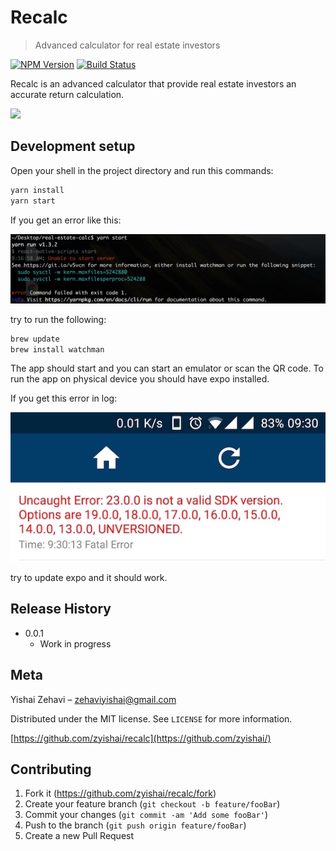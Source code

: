 # Recalc
> Advanced calculator for real estate investors

[![NPM Version][npm-image]][npm-url]
[![Build Status][travis-image]][travis-url]

Recalc is an advanced calculator that provide real estate investors an accurate return calculation.

![](http://via.placeholder.com/550x350?text=Placeholder%20Image)

## Development setup

Open your shell in the project directory and run this commands:

```sh
yarn install
yarn start
```

If you get an error like this:

![](./pics/yarn_start_error.jpg)

try to run the following:

```sh
brew update
brew install watchman
```

The app should start and you can start an emulator or scan the QR code. To run the app on physical device you should have expo installed.  
  
If you get this error in log:

![](./pics/expo_error.jpg)

try to update expo and it should work.

## Release History

* 0.0.1
    * Work in progress

## Meta

Yishai Zehavi – zehaviyishai@gmail.com

Distributed under the MIT license. See ``LICENSE`` for more information.

[https://github.com/zyishai/recalc](https://github.com/zyishai/)

## Contributing

1. Fork it (<https://github.com/zyishai/recalc/fork>)
2. Create your feature branch (`git checkout -b feature/fooBar`)
3. Commit your changes (`git commit -am 'Add some fooBar'`)
4. Push to the branch (`git push origin feature/fooBar`)
5. Create a new Pull Request

<!-- Markdown link & img dfn's -->
[npm-image]: https://img.shields.io/badge/npm-5.5.1-orange.svg
[npm-url]: https://nodejs.org/
[travis-image]: https://travis-ci.org/Program4Fun/Minido.svg?branch=master
[travis-url]: https://travis-ci.org/Program4Fun/Minido
